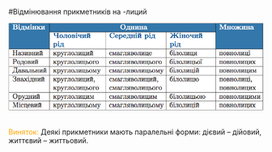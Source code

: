 #Вiдмiнювання прикметникiв на <span class="p1">-лиций</span>

<div class="center">
<img src="../pics/6/7.png" width="600px" class="center"/>
</div>
<br>

<font color="orange">Виняток:</font> Деякi прикметники мають паралельнi форми: дiєвий – дiйовий, життєвий – життьовий.